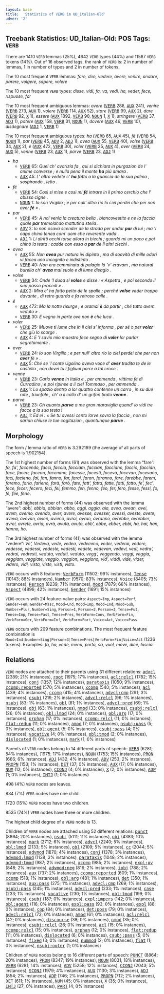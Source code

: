 ```yaml
---
layout: base
title:  'Statistics of VERB in UD_Italian-Old'
udver: '2'
---
```


## Treebank Statistics: UD_Italian-Old: POS Tags: `VERB`

There are 1410 `VERB` lemmas (25%), 4642 `VERB` types (44%) and 11587 `VERB` tokens (14%).
Out of 16 observed tags, the rank of `VERB` is: 2 in number of lemmas, 1 in number of types and 2 in number of tokens.

The 10 most frequent `VERB` lemmas: <em>fare, dire, vedere, avere, venire, andare, parere, volgere, sapere, volere</em>

The 10 most frequent `VERB` types:  <em>disse, vidi, fa, va, vedi, ha, veder, fece, rispuose, far</em>

The 10 most frequent ambiguous lemmas: <em>avere</em> (<tt><a href="it_old-pos-VERB.html">VERB</a></tt> 288, <tt><a href="it_old-pos-AUX.html">AUX</a></tt> 241), <em>venire</em> (<tt><a href="it_old-pos-VERB.html">VERB</a></tt> 273, <tt><a href="it_old-pos-AUX.html">AUX</a></tt> 1), <em>volere</em> (<tt><a href="it_old-pos-VERB.html">VERB</a></tt> 114, <tt><a href="it_old-pos-AUX.html">AUX</a></tt> 52), <em>stare</em> (<tt><a href="it_old-pos-VERB.html">VERB</a></tt> 99, <tt><a href="it_old-pos-AUX.html">AUX</a></tt> 2), <em>dare</em> (<tt><a href="it_old-pos-VERB.html">VERB</a></tt> 92, <tt><a href="it_old-pos-X.html">X</a></tt> 1), <em>essere</em> (<tt><a href="it_old-pos-AUX.html">AUX</a></tt> 1892, <tt><a href="it_old-pos-VERB.html">VERB</a></tt> 90, <tt><a href="it_old-pos-NOUN.html">NOUN</a></tt> 1, <tt><a href="it_old-pos-X.html">X</a></tt> 1), <em>stringere</em> (<tt><a href="it_old-pos-VERB.html">VERB</a></tt> 37, <tt><a href="it_old-pos-ADJ.html">ADJ</a></tt> 1), <em>potere</em> (<tt><a href="it_old-pos-AUX.html">AUX</a></tt> 158, <tt><a href="it_old-pos-VERB.html">VERB</a></tt> 31, <tt><a href="it_old-pos-NOUN.html">NOUN</a></tt> 1), <em>dovere</em> (<tt><a href="it_old-pos-AUX.html">AUX</a></tt> 46, <tt><a href="it_old-pos-VERB.html">VERB</a></tt> 10), <em>disdegnare</em> (<tt><a href="it_old-pos-ADJ.html">ADJ</a></tt> 1, <tt><a href="it_old-pos-VERB.html">VERB</a></tt> 1)

The 10 most frequent ambiguous types:  <em>ha</em> (<tt><a href="it_old-pos-VERB.html">VERB</a></tt> 65, <tt><a href="it_old-pos-AUX.html">AUX</a></tt> 45), <em>fé</em> (<tt><a href="it_old-pos-VERB.html">VERB</a></tt> 54, <tt><a href="it_old-pos-NOUN.html">NOUN</a></tt> 1), <em>par</em> (<tt><a href="it_old-pos-VERB.html">VERB</a></tt> 45, <tt><a href="it_old-pos-ADV.html">ADV</a></tt> 2, <tt><a href="it_old-pos-ADJ.html">ADJ</a></tt> 1), <em>avea</em> (<tt><a href="it_old-pos-AUX.html">AUX</a></tt> 55, <tt><a href="it_old-pos-VERB.html">VERB</a></tt> 40), <em>volse</em> (<tt><a href="it_old-pos-VERB.html">VERB</a></tt> 34, <tt><a href="it_old-pos-AUX.html">AUX</a></tt> 2), <em>è</em> (<tt><a href="it_old-pos-AUX.html">AUX</a></tt> 472, <tt><a href="it_old-pos-VERB.html">VERB</a></tt> 30), <em>voler</em> (<tt><a href="it_old-pos-VERB.html">VERB</a></tt> 25, <tt><a href="it_old-pos-AUX.html">AUX</a></tt> 4), <em>aver</em> (<tt><a href="it_old-pos-VERB.html">VERB</a></tt> 24, <tt><a href="it_old-pos-AUX.html">AUX</a></tt> 5), <em>venne</em> (<tt><a href="it_old-pos-VERB.html">VERB</a></tt> 23, <tt><a href="it_old-pos-AUX.html">AUX</a></tt> 1), <em>parve</em> (<tt><a href="it_old-pos-VERB.html">VERB</a></tt> 23, <tt><a href="it_old-pos-ADJ.html">ADJ</a></tt> 1)


* <em>ha</em>
  * <tt><a href="it_old-pos-VERB.html">VERB</a></tt> 65: <em>Quel ch' avarizia fa , qui si dichiara in purgazion de l' anime converse ; e nulla pena il monte <b>ha</b> più amara .</em>
  * <tt><a href="it_old-pos-AUX.html">AUX</a></tt> 45: <em>L' altro vedete c' <b>ha</b> fatto a la guancia de la sua palma , sospirando , letto .</em>
* <em>fé</em>
  * <tt><a href="it_old-pos-VERB.html">VERB</a></tt> 54: <em>Così si mise e così mi <b>fé</b> intrare in il primo cerchio che l' abisso cigne .</em>
  * <tt><a href="it_old-pos-NOUN.html">NOUN</a></tt> 1: <em>Io son Virgilio ; e per null' altro rio lo ciel perdei che per non aver <b>fé</b> » .</em>
* <em>par</em>
  * <tt><a href="it_old-pos-VERB.html">VERB</a></tt> 45: <em>A noi venìa la creatura bella , biancovestito e ne la faccia quale <b>par</b> tremolando mattutina stella .</em>
  * <tt><a href="it_old-pos-ADV.html">ADV</a></tt> 2: <em>Io non osava scender de la strada per andar <b>par</b> di lui ; ma 'l capo chino tenea com' uom che reverente vada .</em>
  * <tt><a href="it_old-pos-ADJ.html">ADJ</a></tt> 1: <em>Li diritti occhi torse allora in biechi ; guardò mi un poco e poi chinò la testa : cadde con essa a <b>par</b> de li altri ciechi .</em>
* <em>avea</em>
  * <tt><a href="it_old-pos-AUX.html">AUX</a></tt> 55: <em>Non <b>avea</b> pur natura ivi dipinto , ma di soavità di mille odori vi facea uno incognito e indistinto .</em>
  * <tt><a href="it_old-pos-VERB.html">VERB</a></tt> 40: <em>Non era camminata di palagio là 'v' eravam , ma natural burella ch' <b>avea</b> mal suolo e di lume disagio .</em>
* <em>volse</em>
  * <tt><a href="it_old-pos-VERB.html">VERB</a></tt> 34: <em>Onde 'l duca si <b>volse</b> e disse : « Aspetta , e poi secondo il suo passo procedi » .</em>
  * <tt><a href="it_old-pos-AUX.html">AUX</a></tt> 2: <em>Mira c' ha fatto petto de le spalle ; perché <b>volse</b> veder troppo davante , di retro guarda e fa retroso calle .</em>
* <em>è</em>
  * <tt><a href="it_old-pos-AUX.html">AUX</a></tt> 472: <em>Ma la notte risurge , e oramai <b>è</b> da partir , ché tutto avem veduto » .</em>
  * <tt><a href="it_old-pos-VERB.html">VERB</a></tt> 30: <em>E vegno in parte ove non <b>è</b> che luca .</em>
* <em>voler</em>
  * <tt><a href="it_old-pos-VERB.html">VERB</a></tt> 25: <em>Muove ti lume che in il ciel s' informa , per sé o per <b>voler</b> che giù lo scorge .</em>
  * <tt><a href="it_old-pos-AUX.html">AUX</a></tt> 4: <em>E 'l savio mio maestro fece segno di <b>voler</b> lor parlar segretamente .</em>
* <em>aver</em>
  * <tt><a href="it_old-pos-VERB.html">VERB</a></tt> 24: <em>Io son Virgilio ; e per null' altro rio lo ciel perdei che per non <b>aver</b> fé » .</em>
  * <tt><a href="it_old-pos-AUX.html">AUX</a></tt> 5: <em>Ché se 'l conte Ugolino aveva voce d' <b>aver</b> tradita te de le castella , non dovei tu i figliuoi porre a tal croce .</em>
* <em>venne</em>
  * <tt><a href="it_old-pos-VERB.html">VERB</a></tt> 23: <em>Carlo <b>venne</b> in Italia e , per ammenda , vittima fé di Curradino ; e poi ripinse a il ciel Tommaso , per ammenda .</em>
  * <tt><a href="it_old-pos-AUX.html">AUX</a></tt> 1: <em>Lo spazio dentro a lor quattro contenne un carro , in su due rote , triunfale , ch' a il collo d' un grifon tirato <b>venne</b> .</em>
* <em>parve</em>
  * <tt><a href="it_old-pos-VERB.html">VERB</a></tt> 23: <em>Oh quanto <b>parve</b> a me gran maraviglia quand' io vidi tre facce a la sua testa !</em>
  * <tt><a href="it_old-pos-ADJ.html">ADJ</a></tt> 1: <em>Ed ei : « Se tu avessi cento larve sovra la faccia , non mi sarian chiuse le tue cogitazion , quantunque <b>parve</b> .</em>

## Morphology

The form / lemma ratio of `VERB` is 3.292199 (the average of all parts of speech is 1.902154).

The 1st highest number of forms (61) was observed with the lemma “fare”: <em>fa, fa', faccendo, facci, faccia, facciam, faccian, facciano, faccio, facciàn, face, facea, facean, facemmo, facesse, facesti, faceva, facevan, facevano, faci, facieno, fai, fan, fanno, far, farai, faran, faranno, fare, farebbe, farem, faremo, faria, farieno, farà, farò, fate, fatt', fatta, fatte, fatti, fatto, fe', fec', fece, fecer, fecero, feci, fei, femmo, fen, fenno, feo, fer, fero, fesse, fessi, fo, fé, fée, féne</em>.

The 2nd highest number of forms (44) was observed with the lemma “avere”: <em>abbi, abbia, abbian, abbo, aggi, aggia, aia, avea, avean, avei, avem, avemo, avendo, aver, avere, avesse, avesser, avessi, aveste, avete, aveva, avevan, avien, avieno, avrai, avran, avranno, avrebbe, avrebber, avrei, avrete, avria, avrà, avuta, avuto, ebb', ebbe, ebber, ebbi, ha, hai, han, hanno, ho</em>.

The 3rd highest number of forms (41) was observed with the lemma “vedere”: <em>Ve', Vedeva, vede, vedea, vedemmo, veder, vederai, vedere, vedesse, vedessi, vedeste, vedesti, vedete, vedevan, vedevi, vedi, vedra', vedrai, vedresti, veduta, veduti, veduto, vegg', veggendo, veggi, veggia, veggiam, veggiate, veggio, veggion, veggiono, vid', viddi, vide, vider, videro, vidi, vista, viste, visti, visto</em>.

`VERB` occurs with 8 features: <tt><a href="it_old-feat-VerbForm.html">VerbForm</a></tt> (11502; 99% instances), <tt><a href="it_old-feat-Tense.html">Tense</a></tt> (10143; 88% instances), <tt><a href="it_old-feat-Number.html">Number</a></tt> (9570; 83% instances), <tt><a href="it_old-feat-Voice.html">Voice</a></tt> (8405; 73% instances), <tt><a href="it_old-feat-Person.html">Person</a></tt> (8239; 71% instances), <tt><a href="it_old-feat-Mood.html">Mood</a></tt> (7879; 68% instances), <tt><a href="it_old-feat-Aspect.html">Aspect</a></tt> (4899; 42% instances), <tt><a href="it_old-feat-Gender.html">Gender</a></tt> (1691; 15% instances)

`VERB` occurs with 24 feature-value pairs: `Aspect=Imp`, `Aspect=Perf`, `Gender=Fem`, `Gender=Masc`, `Mood=Cnd`, `Mood=Imp`, `Mood=Ind`, `Mood=Sub`, `Number=Plur`, `Number=Sing`, `Person=1`, `Person=2`, `Person=3`, `Tense=Fut`, `Tense=Imp`, `Tense=Past`, `Tense=Pres`, `VerbForm=Conv`, `VerbForm=Fin`, `VerbForm=Ger`, `VerbForm=Inf`, `VerbForm=Part`, `Voice=Act`, `Voice=Pass`

`VERB` occurs with 209 feature combinations.
The most frequent feature combination is `Mood=Ind|Number=Sing|Person=3|Tense=Pres|VerbForm=Fin|Voice=Act` (1236 tokens).
Examples: <em>fa, ha, vede, mena, porta, sa, vuol, move, dice, lascia</em>


## Relations

`VERB` nodes are attached to their parents using 31 different relations: <tt><a href="it_old-dep-advcl.html">advcl</a></tt> (2389; 21% instances), <tt><a href="it_old-dep-root.html">root</a></tt> (1975; 17% instances), <tt><a href="it_old-dep-acl-relcl.html">acl:relcl</a></tt> (1782; 15% instances), <tt><a href="it_old-dep-conj.html">conj</a></tt> (1357; 12% instances), <tt><a href="it_old-dep-parataxis.html">parataxis</a></tt> (1050; 9% instances), <tt><a href="it_old-dep-ccomp-reported.html">ccomp:reported</a></tt> (570; 5% instances), <tt><a href="it_old-dep-xcomp.html">xcomp</a></tt> (540; 5% instances), <tt><a href="it_old-dep-acl.html">acl</a></tt> (439; 4% instances), <tt><a href="it_old-dep-ccomp.html">ccomp</a></tt> (415; 4% instances), <tt><a href="it_old-dep-advcl-cmp.html">advcl:cmp</a></tt> (291; 3% instances), <tt><a href="it_old-dep-csubj.html">csubj</a></tt> (219; 2% instances), <tt><a href="it_old-dep-advcl-relcl.html">advcl:relcl</a></tt> (96; 1% instances), <tt><a href="it_old-dep-nsubj.html">nsubj</a></tt> (83; 1% instances), <tt><a href="it_old-dep-obl.html">obl</a></tt> (81; 1% instances), <tt><a href="it_old-dep-advcl-pred.html">advcl:pred</a></tt> (69; 1% instances), <tt><a href="it_old-dep-obj.html">obj</a></tt> (63; 1% instances), <tt><a href="it_old-dep-nmod.html">nmod</a></tt> (33; 0% instances), <tt><a href="it_old-dep-csubj-relcl.html">csubj:relcl</a></tt> (26; 0% instances), <tt><a href="it_old-dep-obl-lmod.html">obl:lmod</a></tt> (24; 0% instances), <tt><a href="it_old-dep-obl-arg.html">obl:arg</a></tt> (17; 0% instances), <tt><a href="it_old-dep-orphan.html">orphan</a></tt> (17; 0% instances), <tt><a href="it_old-dep-ccomp-relcl.html">ccomp:relcl</a></tt> (11; 0% instances), <tt><a href="it_old-dep-flat-redup.html">flat:redup</a></tt> (11; 0% instances), <tt><a href="it_old-dep-amod.html">amod</a></tt> (7; 0% instances), <tt><a href="it_old-dep-nsubj-pass.html">nsubj:pass</a></tt> (5; 0% instances), <tt><a href="it_old-dep-obl-agent.html">obl:agent</a></tt> (5; 0% instances), <tt><a href="it_old-dep-csubj-pass.html">csubj:pass</a></tt> (4; 0% instances), <tt><a href="it_old-dep-vocative.html">vocative</a></tt> (4; 0% instances), <tt><a href="it_old-dep-obl-tmod.html">obl:tmod</a></tt> (2; 0% instances), <tt><a href="it_old-dep-dislocated.html">dislocated</a></tt> (1; 0% instances), <tt><a href="it_old-dep-mark.html">mark</a></tt> (1; 0% instances)

Parents of `VERB` nodes belong to 14 different parts of speech: <tt><a href="it_old-pos-VERB.html">VERB</a></tt> (6281; 54% instances),  (1975; 17% instances), <tt><a href="it_old-pos-NOUN.html">NOUN</a></tt> (1753; 15% instances), <tt><a href="it_old-pos-PRON.html">PRON</a></tt> (666; 6% instances), <tt><a href="it_old-pos-ADJ.html">ADJ</a></tt> (432; 4% instances), <tt><a href="it_old-pos-ADV.html">ADV</a></tt> (253; 2% instances), <tt><a href="it_old-pos-PROPN.html">PROPN</a></tt> (153; 1% instances), <tt><a href="it_old-pos-DET.html">DET</a></tt> (37; 0% instances), <tt><a href="it_old-pos-AUX.html">AUX</a></tt> (17; 0% instances), <tt><a href="it_old-pos-NUM.html">NUM</a></tt> (12; 0% instances), <tt><a href="it_old-pos-CCONJ.html">CCONJ</a></tt> (4; 0% instances), <tt><a href="it_old-pos-X.html">X</a></tt> (2; 0% instances), <tt><a href="it_old-pos-ADP.html">ADP</a></tt> (1; 0% instances), <tt><a href="it_old-pos-INTJ.html">INTJ</a></tt> (1; 0% instances)

498 (4%) `VERB` nodes are leaves.

834 (7%) `VERB` nodes have one child.

1720 (15%) `VERB` nodes have two children.

8535 (74%) `VERB` nodes have three or more children.

The highest child degree of a `VERB` node is 13.

Children of `VERB` nodes are attached using 52 different relations: <tt><a href="it_old-dep-punct.html">punct</a></tt> (8864; 20% instances), <tt><a href="it_old-dep-nsubj.html">nsubj</a></tt> (5111; 11% instances), <tt><a href="it_old-dep-obj.html">obj</a></tt> (4383; 10% instances), <tt><a href="it_old-dep-mark.html">mark</a></tt> (2712; 6% instances), <tt><a href="it_old-dep-advcl.html">advcl</a></tt> (2240; 5% instances), <tt><a href="it_old-dep-obl-lmod.html">obl:lmod</a></tt> (2133; 5% instances), <tt><a href="it_old-dep-obl.html">obl</a></tt> (2109; 5% instances), <tt><a href="it_old-dep-cc.html">cc</a></tt> (2044; 5% instances), <tt><a href="it_old-dep-advmod.html">advmod</a></tt> (1870; 4% instances), <tt><a href="it_old-dep-conj.html">conj</a></tt> (1378; 3% instances), <tt><a href="it_old-dep-advmod-lmod.html">advmod:lmod</a></tt> (1138; 3% instances), <tt><a href="it_old-dep-parataxis.html">parataxis</a></tt> (1048; 2% instances), <tt><a href="it_old-dep-advmod-tmod.html">advmod:tmod</a></tt> (987; 2% instances), <tt><a href="it_old-dep-xcomp.html">xcomp</a></tt> (985; 2% instances), <tt><a href="it_old-dep-expl-pv.html">expl:pv</a></tt> (848; 2% instances), <tt><a href="it_old-dep-advmod-neg.html">advmod:neg</a></tt> (816; 2% instances), <tt><a href="it_old-dep-iobj.html">iobj</a></tt> (788; 2% instances), <tt><a href="it_old-dep-aux.html">aux</a></tt> (737; 2% instances), <tt><a href="it_old-dep-ccomp-reported.html">ccomp:reported</a></tt> (609; 1% instances), <tt><a href="it_old-dep-ccomp.html">ccomp</a></tt> (518; 1% instances), <tt><a href="it_old-dep-obl-arg.html">obl:arg</a></tt> (481; 1% instances), <tt><a href="it_old-dep-det.html">det</a></tt> (350; 1% instances), <tt><a href="it_old-dep-aux-pass.html">aux:pass</a></tt> (275; 1% instances), <tt><a href="it_old-dep-advcl-cmp.html">advcl:cmp</a></tt> (269; 1% instances), <tt><a href="it_old-dep-nsubj-pass.html">nsubj:pass</a></tt> (245; 1% instances), <tt><a href="it_old-dep-advcl-pred.html">advcl:pred</a></tt> (233; 1% instances), <tt><a href="it_old-dep-case.html">case</a></tt> (233; 1% instances), <tt><a href="it_old-dep-vocative.html">vocative</a></tt> (230; 1% instances), <tt><a href="it_old-dep-obl-tmod.html">obl:tmod</a></tt> (199; 0% instances), <tt><a href="it_old-dep-csubj.html">csubj</a></tt> (187; 0% instances), <tt><a href="it_old-dep-expl-impers.html">expl:impers</a></tt> (142; 0% instances), <tt><a href="it_old-dep-obl-agent.html">obl:agent</a></tt> (116; 0% instances), <tt><a href="it_old-dep-expl-pass.html">expl:pass</a></tt> (93; 0% instances), <tt><a href="it_old-dep-expl.html">expl</a></tt> (88; 0% instances), <tt><a href="it_old-dep-cop.html">cop</a></tt> (84; 0% instances), <tt><a href="it_old-dep-det-poss.html">det:poss</a></tt> (79; 0% instances), <tt><a href="it_old-dep-advcl-relcl.html">advcl:relcl</a></tt> (72; 0% instances), <tt><a href="it_old-dep-amod.html">amod</a></tt> (61; 0% instances), <tt><a href="it_old-dep-acl-relcl.html">acl:relcl</a></tt> (42; 0% instances), <tt><a href="it_old-dep-discourse.html">discourse</a></tt> (38; 0% instances), <tt><a href="it_old-dep-nmod.html">nmod</a></tt> (35; 0% instances), <tt><a href="it_old-dep-csubj-relcl.html">csubj:relcl</a></tt> (26; 0% instances), <tt><a href="it_old-dep-acl.html">acl</a></tt> (15; 0% instances), <tt><a href="it_old-dep-ccomp-relcl.html">ccomp:relcl</a></tt> (15; 0% instances), <tt><a href="it_old-dep-orphan.html">orphan</a></tt> (12; 0% instances), <tt><a href="it_old-dep-flat-redup.html">flat:redup</a></tt> (11; 0% instances), <tt><a href="it_old-dep-dislocated.html">dislocated</a></tt> (6; 0% instances), <tt><a href="it_old-dep-csubj-pass.html">csubj:pass</a></tt> (5; 0% instances), <tt><a href="it_old-dep-fixed.html">fixed</a></tt> (3; 0% instances), <tt><a href="it_old-dep-nummod.html">nummod</a></tt> (2; 0% instances), <tt><a href="it_old-dep-flat.html">flat</a></tt> (1; 0% instances), <tt><a href="it_old-dep-nsubj-outer.html">nsubj:outer</a></tt> (1; 0% instances)

Children of `VERB` nodes belong to 16 different parts of speech: <tt><a href="it_old-pos-PUNCT.html">PUNCT</a></tt> (8864; 20% instances), <tt><a href="it_old-pos-PRON.html">PRON</a></tt> (8347; 19% instances), <tt><a href="it_old-pos-NOUN.html">NOUN</a></tt> (8031; 18% instances), <tt><a href="it_old-pos-VERB.html">VERB</a></tt> (6281; 14% instances), <tt><a href="it_old-pos-ADV.html">ADV</a></tt> (5258; 12% instances), <tt><a href="it_old-pos-CCONJ.html">CCONJ</a></tt> (2043; 5% instances), <tt><a href="it_old-pos-SCONJ.html">SCONJ</a></tt> (1979; 4% instances), <tt><a href="it_old-pos-AUX.html">AUX</a></tt> (1130; 3% instances), <tt><a href="it_old-pos-ADJ.html">ADJ</a></tt> (854; 2% instances), <tt><a href="it_old-pos-ADP.html">ADP</a></tt> (746; 2% instances), <tt><a href="it_old-pos-PROPN.html">PROPN</a></tt> (712; 2% instances), <tt><a href="it_old-pos-DET.html">DET</a></tt> (611; 1% instances), <tt><a href="it_old-pos-NUM.html">NUM</a></tt> (45; 0% instances), <tt><a href="it_old-pos-X.html">X</a></tt> (35; 0% instances), <tt><a href="it_old-pos-INTJ.html">INTJ</a></tt> (27; 0% instances), <tt><a href="it_old-pos-PART.html">PART</a></tt> (4; 0% instances)

